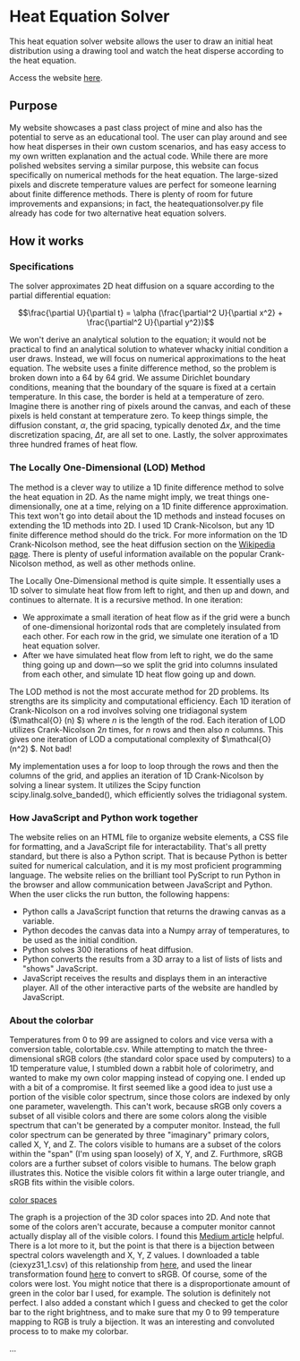 # Heat Equation Solver

This heat equation solver website allows the user to draw an initial heat distribution using a drawing tool and watch the heat disperse according to the heat equation. 

Access the website [here](https://lucaspavlicek.github.io/heat_equation_solver/).

## Purpose
My website showcases a past class project of mine and also has the potential to serve as an educational tool. The user can play around and see how heat disperses in their own custom scenarios, and has easy access to my own written explanation and the actual code. While there are more polished websites serving a similar purpose, this website can focus specifically on numerical methods for the heat equation. The large-sized pixels and discrete temperature values are perfect for someone learning about finite difference methods. There is plenty of room for future improvements and expansions; in fact, the heatequationsolver.py file already has code for two alternative heat equation solvers.

## How it works
### Specifications
The solver approximates 2D heat diffusion on a square according to the partial differential equation:

$$\frac{\partial U}{\partial t} = \alpha (\frac{\partial^2 U}{\partial x^2} + \frac{\partial^2 U}{\partial y^2})$$

We won't derive an analytical solution to the equation; it would not be practical to find an analytical solution to whatever whacky initial condition a user draws. Instead, we will focus on numerical approximations to the heat equation. The website uses a finite difference method, so the problem is broken down into a 64 by 64 grid. We assume Dirichlet boundary conditions, meaning that the boundary of the square is fixed at a certain temperature. In this case, the border is held at a temperature of zero. Imagine there is another ring of pixels around the canvas, and each of these pixels is held constant at temperature zero. To keep things simple, the diffusion constant, $\alpha$, the grid spacing, typically denoted $\Delta x$, and the time discretization spacing, $\Delta t$, are all set to one. Lastly, the solver approximates three hundred frames of heat flow.

### The Locally One-Dimensional (LOD) Method
The method is a clever way to utilize a 1D finite difference method to solve the heat equation in 2D. As the name might imply, we treat things one-dimensionally, one at a time, relying on a 1D finite difference approximation. This text won't go into detail about the 1D methods and instead focuses on extending the 1D methods into 2D. I used 1D Crank-Nicolson, but any 1D finite difference method should do the trick. For more information on the 1D Crank-Nicolson method, see the heat diffusion section on the [Wikipedia page](https://en.wikipedia.org/wiki/Crank%E2%80%93Nicolson_method). There is plenty of useful information available on the popular Crank-Nicolson method, as well as other methods online.

The Locally One-Dimensional method is quite simple. It essentially uses a 1D solver to simulate heat flow from left to right, and then up and down, and continues to alternate. It is a recursive method. In one iteration:
- We approximate a small iteration of heat flow as if the grid were a bunch of one-dimensional horizontal rods that are completely insulated from each other. For each row in the grid, we simulate one iteration of a 1D heat equation solver.
- After we have simulated heat flow from left to right, we do the same thing going up and down—so we split the grid into columns insulated from each other, and simulate 1D heat flow going up and down.

The LOD method is not the most accurate method for 2D problems. Its strengths are its simplicity and computational efficiency. Each 1D iteration of Crank-Nicolson on a rod involves solving one tridiagonal system ($\mathcal{O} (n) $) where $n$ is the length of the rod. Each iteration of LOD utilizes Crank-Nicolson $2n$ times, for $n$ rows and then also $n$ columns. This gives one iteration of LOD a computational complexity of $\mathcal{O} (n^2) $. Not bad!

My implementation uses a for loop to loop through the rows and then the columns of the grid, and applies an iteration of 1D Crank-Nicolson by solving a linear system. It utilizes the Scipy function scipy.linalg.solve_banded(), which efficiently solves the tridiagonal system.

### How JavaScript and Python work together
The website relies on an HTML file to organize website elements, a CSS file for formatting, and a JavaScript file for interactability. That's all pretty standard, but there is also a Python script. That is because Python is better suited for numerical calculation, and it is my most proficient programming language. The website relies on the brilliant tool PyScript to run Python in the browser and allow communication between JavaScript and Python. When the user clicks the run button, the following happens:
- Python calls a JavaScript function that returns the drawing canvas as a variable.
- Python decodes the canvas data into a Numpy array of temperatures, to be used as the initial condition.
- Python solves 300 iterations of heat diffusion.
- Python converts the results from a 3D array to a list of lists of lists and "shows" JavaScript.
- JavaScript receives the results and displays them in an interactive player.
All of the other interactive parts of the website are handled by JavaScript.

### About the colorbar
Temperatures from 0 to 99 are assigned to colors and vice versa with a conversion table, colortable.csv. While attempting to match the three-dimensional sRGB colors (the standard color space used by computers) to a 1D temperature value, I stumbled down a rabbit hole of colorimetry, and wanted to make my own color mapping instead of copying one. I ended up with a bit of a compromise. It first seemed like a good idea to just use a portion of the visible color spectrum, since those colors are indexed by only one parameter, wavelength. This can't work, because sRGB only covers a subset of all visible colors and there are some colors along the visible spectrum that can't be generated by a computer monitor. Instead, the full color spectrum can be generated by three "imaginary" primary colors, called X, Y, and Z. The colors visible to humans are a subset of the colors within the "span" (I'm using span loosely) of X, Y, and Z. Furthmore, sRGB colors are a further subset of colors visible to humans. The below graph illustrates this. Notice the visible colors fit within a large outer triangle, and sRGB fits within the visible colors.

[color spaces](https://i.sstatic.net/KQ2GK.jpg)

The graph is a projection of the 3D color spaces into 2D. And note that some of the colors aren't accurate, because a computer monitor cannot actually display all of the visible colors. I found this [Medium article](https://medium.com/hipster-color-science/a-beginners-guide-to-colorimetry-401f1830b65a) helpful. There is a lot more to it, but the point is that there is a bijection between spectral colors wavelength and X, Y, Z values. I downloaded a table (ciexyz31_1.csv) of this relationship from [here](http://www.cvrl.org/), and used the linear transformation found [here](https://www.cs.rit.edu/~ncs/color/t_convert.html#RGB%20to%20XYZ%20&%20XYZ%20to%20RGB) to convert to sRGB. Of course, some of the colors were lost. You might notice that there is a disproportionate amount of green in the color bar I used, for example. The solution is definitely not perfect. I also added a constant which I guess and checked to get the color bar to the right brightness, and to make sure that my 0 to 99 temperature mapping to RGB is truly a bijection. It was an interesting and convoluted process to to make my colorbar.



...


